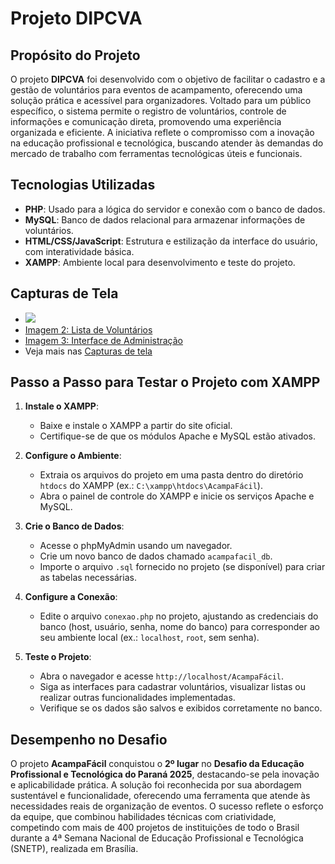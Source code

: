 # Projeto DIPCVA

## Propósito do Projeto
O projeto **DIPCVA** foi desenvolvido com o objetivo de facilitar o cadastro e a gestão de voluntários para eventos de acampamento, oferecendo uma solução prática e acessível para organizadores. Voltado para um público específico, o sistema permite o registro de voluntários, controle de informações e comunicação direta, promovendo uma experiência organizada e eficiente. A iniciativa reflete o compromisso com a inovação na educação profissional e tecnológica, buscando atender às demandas do mercado de trabalho com ferramentas tecnológicas úteis e funcionais.

## Tecnologias Utilizadas
- **PHP**: Usado para a lógica do servidor e conexão com o banco de dados.
- **MySQL**: Banco de dados relacional para armazenar informações de voluntários.
- **HTML/CSS/JavaScript**: Estrutura e estilização da interface do usuário, com interatividade básica.
- **XAMPP**: Ambiente local para desenvolvimento e teste do projeto.

## Capturas de Tela

- <img src="capturas_de_tela/Login">
- [Imagem 2: Lista de Voluntários](#)
- [Imagem 3: Interface de Administração](#)
- Veja mais nas [Capturas de tela](capturas_de_tela/)

## Passo a Passo para Testar o Projeto com XAMPP
1. **Instale o XAMPP**:
   - Baixe e instale o XAMPP a partir do site oficial[](https://www.apachefriends.org/).
   - Certifique-se de que os módulos Apache e MySQL estão ativados.

2. **Configure o Ambiente**:
   - Extraia os arquivos do projeto em uma pasta dentro do diretório `htdocs` do XAMPP (ex.: `C:\xampp\htdocs\AcampaFácil`).
   - Abra o painel de controle do XAMPP e inicie os serviços Apache e MySQL.

3. **Crie o Banco de Dados**:
   - Acesse o phpMyAdmin[](http://localhost/phpmyadmin) usando um navegador.
   - Crie um novo banco de dados chamado `acampafacil_db`.
   - Importe o arquivo `.sql` fornecido no projeto (se disponível) para criar as tabelas necessárias.

4. **Configure a Conexão**:
   - Edite o arquivo `conexao.php` no projeto, ajustando as credenciais do banco (host, usuário, senha, nome do banco) para corresponder ao seu ambiente local (ex.: `localhost`, `root`, sem senha).

5. **Teste o Projeto**:
   - Abra o navegador e acesse `http://localhost/AcampaFácil`.
   - Siga as interfaces para cadastrar voluntários, visualizar listas ou realizar outras funcionalidades implementadas.
   - Verifique se os dados são salvos e exibidos corretamente no banco.

## Desempenho no Desafio
O projeto **AcampaFácil** conquistou o **2º lugar** no **Desafio da Educação Profissional e Tecnológica do Paraná 2025**, destacando-se pela inovação e aplicabilidade prática. A solução foi reconhecida por sua abordagem sustentável e funcionalidade, oferecendo uma ferramenta que atende às necessidades reais de organização de eventos. O sucesso reflete o esforço da equipe, que combinou habilidades técnicas com criatividade, competindo com mais de 400 projetos de instituições de todo o Brasil durante a 4ª Semana Nacional de Educação Profissional e Tecnológica (SNETP), realizada em Brasília.


